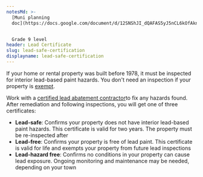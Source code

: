 ```yaml
---
notesMd: >-
  [Muni planning
  doc](https://docs.google.com/document/d/12SNShJI_dQAFAS5yJ5nCL6kOfAknWOvjn4-W7B_TqP8/edit)


  Grade 9 level
header: Lead Certificate
slug: lead-safe-certification
displayname: lead-safe-certification
---
```

If your home or rental property was built before 1978, it must be inspected for interior lead-based paint hazards. You don't need an inspection if your property is [exempt](https://nj.gov/dca/codes/resources/leadpaint.shtml).

Work with a [certified lead abatement contractor](https://www.nj.gov/dca/codes/offices/leadhazard_abatement.shtml)to fix any hazards found. After remediation and following inspections, you will get one of three certificates:

* **Lead-safe**: Confirms your property does not have interior lead-based paint hazards. This certificate is valid for two years. The property must be re-inspected after
* **Lead-free**: Confirms your property is free of lead paint. This certificate is valid for life and exempts your property from future lead inspections
* **Lead-hazard free**: Confirms no conditions in your property can cause lead exposure. Ongoing monitoring and maintenance may be needed, depending on your town